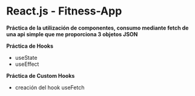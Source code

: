 # React.js - Fitness-App

**Práctica de la utilización de componentes, consumo mediante fetch de una api simple que me proporciona 3 objetos JSON**

**Práctica de Hooks**

- useState
- useEffect

**Práctica de Custom Hooks**
- creación del hook useFetch
